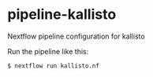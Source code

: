 # pipeline-kallisto

Nextflow pipeline configuration for kallisto

Run the pipeline like this:

```
$ nextflow run kallisto.nf
```

